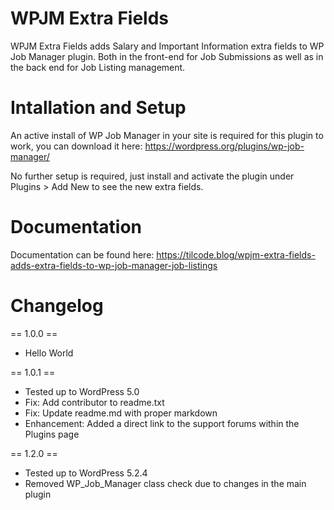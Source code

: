 # WPJM Extra Fields

WPJM Extra Fields adds Salary and Important Information extra fields to WP Job Manager plugin. Both in the front-end for Job Submissions as well as in the back end for Job Listing management.

# Intallation and Setup

An active install of WP Job Manager in your site is required for this plugin to work, you can download it here: https://wordpress.org/plugins/wp-job-manager/

No further setup is required, just install and activate the plugin under Plugins > Add New to see the new extra fields.

# Documentation

Documentation can be found here: https://tilcode.blog/wpjm-extra-fields-adds-extra-fields-to-wp-job-manager-job-listings

# Changelog

== 1.0.0 ==
- Hello World

== 1.0.1 ==
- Tested up to WordPress 5.0
- Fix: Add contributor to readme.txt
- Fix: Update readme.md with proper markdown
- Enhancement: Added a direct link to the support forums within the Plugins page

== 1.2.0 ==
- Tested up to WordPress 5.2.4
- Removed WP_Job_Manager class check due to changes in the main plugin